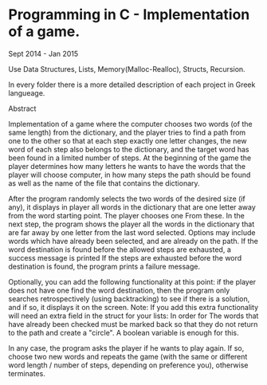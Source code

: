 
# Programming in C - Implementation of a game.
Sept 2014 - Jan 2015

Use Data Structures, Lists, Memory(Malloc-Realloc), Structs, Recursion.

In every folder there is a more detailed description of each project in Greek langueage.

Abstract

Implementation of a game where the computer chooses two words (of the same length) from the dictionary, and the player
tries to find a path from one to the other so that at each step exactly one letter changes,
the new word of each step also belongs to the dictionary, and the target word has been found in a limited
number of steps.
At the beginning of the game the player determines how many letters he wants to have the words that the player will choose
computer, in how many steps the path should be found as well as the name of the file that
contains the dictionary.

After the program randomly selects the two words of the desired size (if any), it displays in
player all words in the dictionary that are one letter away from the word starting point. The player chooses one
From these. In the next step, the program shows the player all the words in the dictionary that are far away
by one letter from the last word selected. Options may include words
which have already been selected, and are already on the path.
If the word destination is found before the allowed steps are exhausted, a success message is printed
If the steps are exhausted before the word destination is found, the program prints a failure message.

Optionally, you can add the following functionality at this point: if the player does not have one
find the word destination, then the program only searches retrospectively (using backtracking) to see if
there is a solution, and if so, it displays it on the screen. Note: If you add this extra
functionality will need an extra field in the struct for your lists: In order for
The words that have already been checked must be marked back so that they do not return to the path and
create a "circle". A boolean variable is enough for this.

In any case, the program asks the player if he wants to play again. If so, choose two new words and
repeats the game (with the same or different word length / number of steps, depending on preference
you), otherwise terminates.
